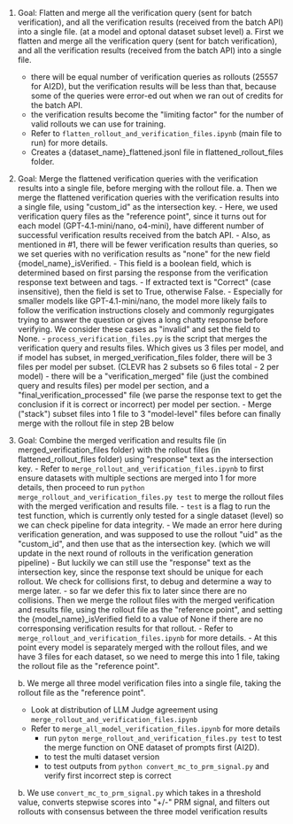 1. Goal: Flatten and merge all the verification query (sent for batch verification), and all the verification results (received from the batch API) into a single file. (at a model and optonal dataset subset level)
    a. First we flatten and merge all the verification query (sent for batch verification), and all the verification results (received from the batch API) into a single file.
    - there will be equal number of verification queries as rollouts (25557 for AI2D), but the verification results will be less than that, because some of the queries were error-ed out when we ran out of credits for the batch API.
    - the verification results become the "limiting factor" for the number of valid rollouts we can use for training.
    - Refer to ```flatten_rollout_and_verification_files.ipynb``` (main file to run) for more details.
    - Creates a {dataset_name}_flattened.jsonl file in flattened_rollout_files folder.

2. Goal: Merge the flattened verification queries with the verification results into a single file, before merging with the rollout file.
    a. Then we merge the flattened verification queries with the verification results into a single file, using "custom_id" as the intersection key.
        - Here, we used verification query files as the "reference point", since it turns out for each model (GPT-4.1-mini/nano, o4-mini), have different number of successful verification results received from the batch API.
        - Also, as mentioned in #1, there will be fewer verification results than queries, so we set queries with no verification results as "none" for the new field {model_name}_isVerified.
            - This field is a boolean field, which is determined based on first parsing the response from the verification response text between <conclusion> and </conclusion> tags.
            - If extracted text is "Correct" (case insensitive), then the field is set to True, otherwise False.
            - Especially for smaller models like GPT-4.1-mini/nano, the model more likely fails to follow the verification instructions closely and commonly regurgigates trying to answer the question or gives a long chatty response before verifying. We consider these cases as "invalid" and set the field to None. 
        <!-- - Refer to first half of ```process_verification_files.ipynb``` to flatten the verification query and results files (separate steps), and ```process_verification_files.py``` (main file to run) for more details. -->
        - ```process_verification_files.py``` is the script that merges the verification query and results files. Which gives us 3 files per model, and if model has subset, in merged_verification_files folder, there will be 3 files per model per subset. (CLEVR has 2 subsets so 6 files total - 2 per model)
        - there will be a "verification_merged" file (just the combined query and results files) per model per section, and a "final_verification_processed" file (we parse the response text to get the conclusion if it is correct or incorrect) per model per section.
            - Merge ("stack") subset files into 1 file to 3 "model-level" files before can finally merge with the rollout file in step 2B below

3. Goal: Combine the merged verification and results file (in merged_verification_files folder) with the rollout files (in flattened_rollout_files folder) using "response" text as the intersection key.
        - Refer to ```merge_rollout_and_verification_files.ipynb``` to first ensure datasets with multiple sections are merged into 1 for more details, then proceed to run ```python merge_rollout_and_verification_files.py test``` to merge the rollout files with the merged verification and results file.
            - ```test``` is a flag to run the test function, which is currently only tested for a single dataset (level) so we can check pipeline for data integrity.
        - We made an error here during verification generation, and was supposed to use the rollout "uid" as the "custom_id", and then use that as the intersection key. (which we will update in the next round of rollouts in the verification generation pipeline)
        - But luckily we can still use the "response" text as the intersection key, since the response text should be unique for each rollout. We check for collisions first, to debug and determine a way to merge later.
        - so far we defer this fix to later since there are no collisions. Then we merge the rollout files with the merged verification and results file, using the rollout file as the "reference point", and setting the {model_name}_isVerified field to a value of None if there are no corresponsing verification results for that rollout.
        - Refer to ```merge_rollout_and_verification_files.ipynb``` for more details.
        - At this point every model is separately merged with the rollout files, and we have 3 files for each dataset, so we need to merge this into 1 file, taking the rollout file as the "reference point".

    b. We merge all three model verification files into a single file, taking the rollout file as the "reference point".
    - Look at distribution of LLM Judge agreement using ```merge_rollout_and_verification_files.ipynb```
    - Refer to ```merge_all_model_verification_files.ipynb``` for more details
        - run ```pyton merge_rollout_and_verification_files.py test``` to test the merge function on ONE dataset of prompts first (AI2D).
        - to test the multi dataset version
        - to test outputs from ```python convert_mc_to_prm_signal.py``` and verify first incorrect step is correct

    b. We use ```convert_mc_to_prm_signal.py``` which takes in a threshold value, converts stepwise scores into "+/-" PRM signal, and filters out rollouts with consensus between the three model verification results
